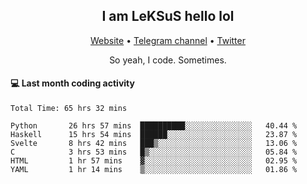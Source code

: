 <h2 align="center">I am LeKSuS hello lol</h2>
<div align="center">
  <a href="https://leksus.net">Website</a> •
  <a href="https://t.me/leksus_was_here">Telegram channel</a> •
  <a href="https://twitter.com/___LeKSuS___">Twitter</a>
</div>
<p align="center">So yeah, I code. Sometimes.</p>

#### :computer: Last month coding activity
<!--START_SECTION:waka-->

```text
Total Time: 65 hrs 32 mins

Python       26 hrs 57 mins  ██████████░░░░░░░░░░░░░░░   40.44 %
Haskell      15 hrs 54 mins  ██████░░░░░░░░░░░░░░░░░░░   23.87 %
Svelte       8 hrs 42 mins   ███▒░░░░░░░░░░░░░░░░░░░░░   13.06 %
C            3 hrs 53 mins   █▒░░░░░░░░░░░░░░░░░░░░░░░   05.84 %
HTML         1 hr 57 mins    ▓░░░░░░░░░░░░░░░░░░░░░░░░   02.95 %
YAML         1 hr 14 mins    ▒░░░░░░░░░░░░░░░░░░░░░░░░   01.86 %
```

<!--END_SECTION:waka-->
